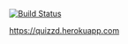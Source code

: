 [![Build Status](https://travis-ci.org/d1vyank/quizzd.svg?branch=master)](https://travis-ci.org/d1vyank/quizzd)

 https://quizzd.herokuapp.com
